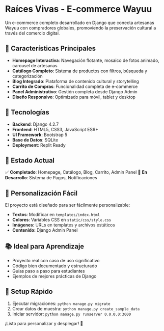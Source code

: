 # Raíces Vivas - E-commerce Wayuu

Un e-commerce completo desarrollado en Django que conecta artesanas Wayuu con compradores globales, promoviendo la preservación cultural a través del comercio digital.

## 🌟 Características Principales

- **Homepage Interactiva**: Navegación flotante, mosaico de fotos animado, carousel de artesanas
- **Catálogo Completo**: Sistema de productos con filtros, búsqueda y categorización
- **Blog Integrado**: Plataforma de contenido cultural y storytelling
- **Carrito de Compras**: Funcionalidad completa de e-commerce
- **Panel Administrativo**: Gestión completa desde Django Admin
- **Diseño Responsivo**: Optimizado para móvil, tablet y desktop

## 🚀 Tecnologías

- **Backend**: Django 4.2.7
- **Frontend**: HTML5, CSS3, JavaScript ES6+
- **UI Framework**: Bootstrap 5
- **Base de Datos**: SQLite
- **Deployment**: Replit Ready

## 🎯 Estado Actual

✅ **Completado**: Homepage, Catálogo, Blog, Carrito, Admin Panel
🚧 **En Desarrollo**: Sistema de Pagos, Notificaciones

## 🎨 Personalización Fácil

El proyecto está diseñado para ser fácilmente personalizable:

- **Textos**: Modificar en `templates/index.html`
- **Colores**: Variables CSS en `static/css/style.css`
- **Imágenes**: URLs en templates y archivos estáticos
- **Contenido**: Django Admin Panel

## 📚 Ideal para Aprendizaje

- Proyecto real con caso de uso significativo
- Código bien documentado y estructurado
- Guías paso a paso para estudiantes
- Ejemplos de mejores prácticas de Django

## 🔧 Setup Rápido

1. Ejecutar migraciones: `python manage.py migrate`
2. Crear datos de muestra: `python manage.py create_sample_data`
3. Iniciar servidor: `python manage.py runserver 0.0.0.0:3000`

¡Listo para personalizar y desplegar! 🎉